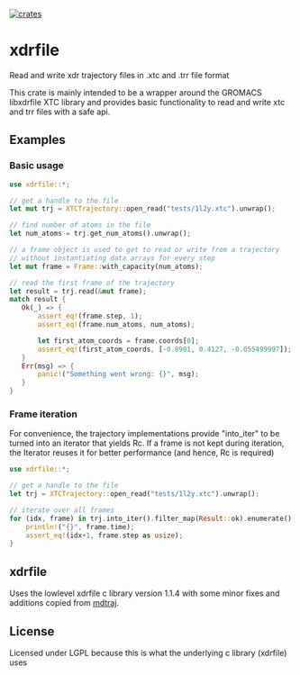 [![crates](https://img.shields.io/badge/crates.io-v0.1.0-orange.svg?longCache=true)](https://crates.io/crates/xdrfile)

# xdrfile
Read and write xdr trajectory files in .xtc and .trr file format

This crate is mainly intended to be a wrapper around the GROMACS libxdrfile
XTC library and provides basic functionality to read and write xtc and trr
files with a safe api.

## Examples
### Basic usage
```rust
use xdrfile::*;

// get a handle to the file
let mut trj = XTCTrajectory::open_read("tests/1l2y.xtc").unwrap();

// find number of atoms in the file
let num_atoms = trj.get_num_atoms().unwrap();

// a frame object is used to get to read or write from a trajectory
// without instantiating data arrays for every step
let mut frame = Frame::with_capacity(num_atoms);

// read the first frame of the trajectory
let result = trj.read(&mut frame);
match result {
   Ok(_) => {
       assert_eq!(frame.step, 1);
       assert_eq!(frame.num_atoms, num_atoms);

       let first_atom_coords = frame.coords[0];
       assert_eq!(first_atom_coords, [-0.8901, 0.4127, -0.055499997]);
   }
   Err(msg) => {
       panic!("Something went wrong: {}", msg);    
   }
}
```

### Frame iteration
For convenience, the trajectory implementations provide "into_iter" to
be turned into an iterator that yields Rc<Frame>. If a frame is not kept
during iteration, the Iterator reuses it for better performance (and hence,
Rc is required)

```rust
use xdrfile::*;

// get a handle to the file
let trj = XTCTrajectory::open_read("tests/1l2y.xtc").unwrap();

// iterate over all frames
for (idx, frame) in trj.into_iter().filter_map(Result::ok).enumerate() {
    println!("{}", frame.time);
    assert_eq!(idx+1, frame.step as usize);
}
```

## xdrfile
Uses the lowlevel xdrfile c library version 1.1.4 with some minor fixes and additions copied from [mdtraj](https://github.com/mdtraj/mdtraj).



## License
Licensed under LGPL because this is what the underlying c library (xdrfile) uses
